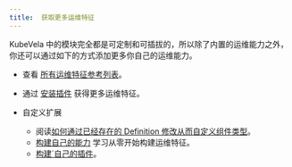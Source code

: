 ```yaml
---
title:  获取更多运维特征
---
```


KubeVela 中的模块完全都是可定制和可插拔的，所以除了内置的运维能力之外，你还可以通过如下的方式添加更多你自己的运维能力。

* 查看 [所有运维特征参考列表](./references.md)。

* 通过 [安装插件](../../how-to/cli/addon/addon.md) 获得更多运维特征。

* 自定义扩展

  * 阅读[如何通过已经存在的 Definition 修改从而自定义组件类型](../../platform-engineers/cue/definition-edit.md)。
  * [构建自己的能力](../../platform-engineers/cue/advanced.md)
  学习从零开始构建运维特征。
  * [构建`自己的插件](../../platform-engineers/addon/intro.md)。
